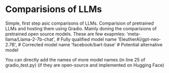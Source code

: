 # Comparisions of LLMs
Simple, first step asic comparisons of LLMs.
Comparision of pretrained LLMs and hosting them using Gradio.
Mainly doning the comparisions of pretrained open source models. 
These are few exapmles:
        'meta-llama/Llama-2-7b-chat',  # Fully qualified model name
        'EleutherAI/gpt-neo-2.7B',  # Corrected model name
        'facebook/bart-base'  # Potential alternative model

You can directly add the names of more model names (in line 25 of gradio_test.py) (if they are open-source and implemented on Hugging Face)

